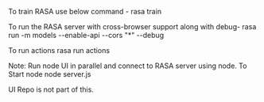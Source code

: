 To train RASA use below command - 
rasa train

To run the RASA server with cross-browser support along with debug-
rasa run -m models --enable-api --cors "*" --debug

To run actions 
rasa run actions

Note: Run node UI in parallel and connect to RASA server using node. To Start node
node server.js

UI Repo is not part of this.
